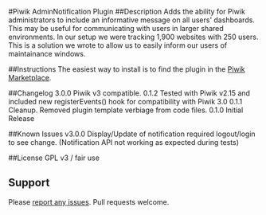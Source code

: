 #Piwik AdminNotification Plugin
##Description
Adds the ability for Piwik administrators to include an informative message on all users' dashboards. This may be useful for communicating with users in larger shared environments. In our setup we were tracking 1,900 websites with 250 users. This is a solution we wrote to allow us to easily inform our users of maintainance windows.

##Instructions
The easiest way to install is to find the plugin in the [Piwik Marketplace](http://plugins.piwik.org/).

##Changelog
3.0.0 Piwik v3 compatible.
0.1.2 Tested with Piwik v2.15 and included new registerEvents() hook for compatibility with Piwik 3.0
0.1.1 Cleanup. Removed plugin template verbiage from code files.
0.1.0 Initial Release

##Known Issues
v3.0.0 Display/Update of notification required logout/login to see change. (Notification API not working as expected during tests)

##License
GPL v3 / fair use

## Support
Please [report any issues](https://github.com/jbrule/piwikplugin-AdminNotification/issues). Pull requests welcome.

